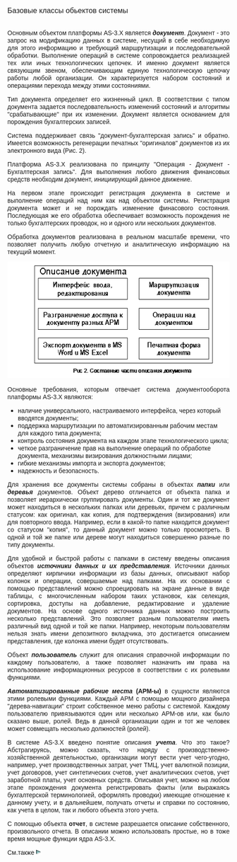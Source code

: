 ﻿<html>
<head>
<title></title>
</head>

<body>

<p><font face="Arial"><big>Базовые классы обьектов системы</big></font></p>

<p ALIGN="JUSTIFY"><font face="Arial"><br>
Основным объектом платформы AS-3.X является <i><b>документ</b></i>. Документ<i> 
-</i> это запрос на модификацию данных в системе, несущий в себе необходимую для 
этого информацию и требующий маршрутизации и последовательной обработки. 
Выполнение операций в системе сопровождается реализацией тех или иных 
технологических цепочек. И именно документ является связующим звеном, 
обеспечивающим единую технологическую цепочку работы любой организации. Он 
характеризуется набором состояний и операциями перехода между этими состояниями. </font></p>

<p ALIGN="JUSTIFY"><font face="Arial">Тип документа определяет его 
жизненный цикл. В соответствии с типом документа задается последовательность 
изменений состояний и алгоритмы &quot;срабатывающие&quot; при их изменении. Документ 
является основанием для порождения бухгалтерских записей. </font></p>

<p ALIGN="JUSTIFY"><font face="Arial">Система поддерживает связь 
&quot;документ-бухгалтерская запись&quot; и обратно. Имеется возможность регенерации 
печатных &quot;оригиналов&quot; документов из их электронного вида (Рис. 2).</font></p>

<p ALIGN="JUSTIFY"><font face="Arial">Платформа AS-3.X реализована по 
принципу &quot;Операция - Документ - Бухгалтерская запись&quot;. Для выполнения любого 
движения финансовых средств необходим документ, инициирующий данное движение. </font></p>

<p ALIGN="JUSTIFY"><font face="Arial">На первом этапе происходит 
регистрация документа в системе и выполнение операций над ним как над объектом 
системы. Регистрация документа может и не порождать изменение финасового 
состояния. Последующая же его обработка обеспечивает возможность порождения не 
только бухгалтерских проводок, но и одного или нескольких документов.</font></p>

<p ALIGN="JUSTIFY"><font face="Arial">Обработка документов реализована 
в реальном масштабе времени, что позволяет получить любую отчетную и 
аналитическую информацию на текущий момент.</font></p>

<p ALIGN="JUSTIFY"><img src="../../../IMAGES/opisanie_doc.gif" width="551" height="263"
alt="opisanie_doc.gif (5638 bytes)"></p>

<p ALIGN="JUSTIFY"><font face="Arial">Основные требования, которым 
отвечает система документооборота платформы AS-3.X являются:</font></p>

<ul>
  <li><font face="Arial">наличие универсального, настраиваемого 
	интерфейса, через который вводятся документы;</font></li>
  <li><font face="Arial">поддержка маршрутизации по автоматизированным 
	рабочим местам для каждого типа документа;</font></li>
  <li><font face="Arial">контрoль состояния документа на каждом этапе 
	технологического цикла;</font></li>
  <li><font face="Arial">четкое разграничение прав на выполнение 
	операций по обработке документа, механизмы визирования должностными лицами;</font></li>
  <li><font face="Arial">гибкие механизмы импорта и экспорта 
	документов;</font></li>
  <li><font face="Arial">надежность и безопасность.</font></li>
</ul>

<p ALIGN="JUSTIFY"><font face="Arial">Для хранения все документы 
системы собраны в объектах <i><b>папки</b></i>
или <i><b>деревья</b> </i>документов. Объект дерево отличается от объекта папка 
и позволяет иерархически группировать документы. Один и тот же документ может 
находиться в нескольких папках или деревьях, причем с различным статусом: как 
оригинал, как копия, для подтверждения (визирования) или для повторного ввода. 
Например, если в какой-то папке находится документ со статусом &quot;копия&quot;, то 
данный документ можно только просмотреть. В одной и той же папке или дереве 
могут находиться совершенно разные по типу документы.</font></p>

<p ALIGN="JUSTIFY"><font face="Arial">Для удобной и быстрой работы с 
папками в систему введены описания объектов <i><b>источники данных и их 
представления</b>.</i>
Источники данных определяют кирпичики информации из базы данных, описывают набор 
колонок и операции, совершаемые над папками. На их основании с помощью 
представлений можно спроецировать на экране данные в виде таблицы, с 
многочисленным набором таких установок, как селекция, сортировка, доступы на 
добавление, редактирование и удаление документов. На основе одного источника 
данных можно построить несколько представлений. Это позволяет разным 
пользователям иметь различный вид одной и той же папки. Например, некоторым 
пользователям нельзя знать имени депозитного вкладчика, это достигается 
описанием представления, где колонка имени будет отсутствовать. </font></p>

<p ALIGN="JUSTIFY"><font face="Arial">Объект <i><b>пользователь</b></i>
служит для описания справочной информации по каждому пользователю, а также 
позволяет назначить им права на использование информационных ресурсов в 
соответствии с их ролевыми функциями. </font></p>
<b><i>

<p ALIGN="JUSTIFY"><font face="Arial">Автоматизированные рабочие места</i> 
(АРМ-ы)</b><i> </i>в сущности являются этими ролевыми функциями. Каждый АРМ с 
помощью мощного дизайнера &quot;дерева-навигации&quot; строит собственное меню работы с 
системой. Каждому пользователю привязываются один или несколько АРМ-ов или, как 
было сказано выше, ролей. Ведь в данной организации один и тот же человек может 
совмещать несколько должностей (ролей). </font></p>

<p ALIGN="JUSTIFY"><font face="Arial">В системе AS-3.X введено понятие 
описания <i><b>учета</b></i>. Что это такое? Абстрагируясь, можно сказать, что 
наряду с производственно-хозяйственной деятельностью, организации могут вести 
учет чего-угодно, например, учет производственных затрат, учет ТМЦ, учет 
валютной позиции, учет договоров, учет синтетических счетов, учет аналитических 
счетов, учет заработной платы, учет основных средств. Описывая учет, можно на 
любом этапе прохождения документа регистрировать факты (или выражаясь 
бухгалтерской терминологией, оформлять проводки) имеющие отношение к данному 
учету, и в дальнейшем, получать отчеты и справки по состоянию, как учета в 
целом, так и любого объекта этого учета.</font></p>

<p ALIGN="JUSTIFY"><font face="Arial">С помощью объекта <b>отчет</b>, 
в системе разрешается описание собственного, произвольного отчета. В описании 
можно использовать простые, но в тоже время мощные функции ядра AS-3.X.</font></p>

<p><font face="Arial">См.также <a href="technical-Reguire.html"><img
src="../../../IMAGES/More.gif" width="12" height="12" alt="More.gif (304 bytes)"
border="0"></a></font></p>
</body>
</html>
